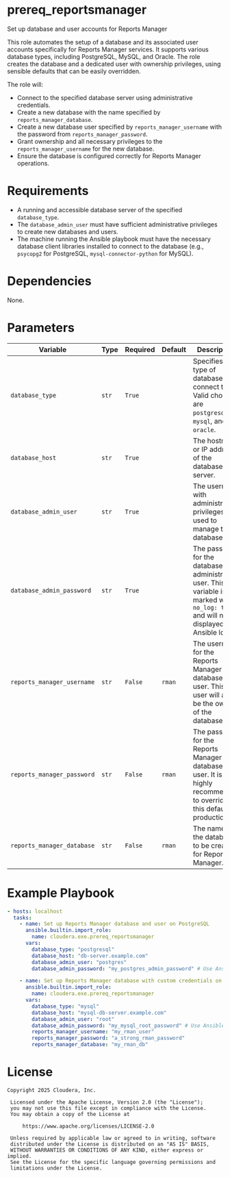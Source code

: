 # prereq_reportsmanager

Set up database and user accounts for Reports Manager

This role automates the setup of a database and its associated user accounts specifically for Reports Manager services. It supports various database types, including PostgreSQL, MySQL, and Oracle. The role creates the database and a dedicated user with ownership privileges, using sensible defaults that can be easily overridden.

The role will:
- Connect to the specified database server using administrative credentials.
- Create a new database with the name specified by `reports_manager_database`.
- Create a new database user specified by `reports_manager_username` with the password from `reports_manager_password`.
- Grant ownership and all necessary privileges to the `reports_manager_username` for the new database.
- Ensure the database is configured correctly for Reports Manager operations.

# Requirements

- A running and accessible database server of the specified `database_type`.
- The `database_admin_user` must have sufficient administrative privileges to create new databases and users.
- The machine running the Ansible playbook must have the necessary database client libraries installed to connect to the database (e.g., `psycopg2` for PostgreSQL, `mysql-connector-python` for MySQL).

# Dependencies

None.

# Parameters

| Variable | Type | Required | Default | Description |
| --- | --- | --- | --- | --- |
| `database_type` | `str` | `True` | | Specifies the type of database to connect to. Valid choices are `postgresql`, `mysql`, and `oracle`. |
| `database_host` | `str` | `True` | | The hostname or IP address of the database server. |
| `database_admin_user` | `str` | `True` | | The username with administrative privileges used to manage the database. |
| `database_admin_password` | `str` | `True` | | The password for the database administrative user. This variable is marked with `no_log: true` and will not be displayed in Ansible logs. |
| `reports_manager_username` | `str` | `False` | `rman` | The username for the Reports Manager database user. This user will also be the owner of the database. |
| `reports_manager_password` | `str` | `False` | `rman` | The password for the Reports Manager database user. It is highly recommended to override this default in production. |
| `reports_manager_database` | `str` | `False` | `rman` | The name of the database to be created for Reports Manager. |

# Example Playbook

```yaml
- hosts: localhost
  tasks:
    - name: Set up Reports Manager database and user on PostgreSQL
      ansible.builtin.import_role:
        name: cloudera.exe.prereq_reportsmanager
      vars:
        database_type: "postgresql"
        database_host: "db-server.example.com"
        database_admin_user: "postgres"
        database_admin_password: "my_postgres_admin_password" # Use Ansible Vault for this

    - name: Set up Reports Manager database with custom credentials on MySQL
      ansible.builtin.import_role:
        name: cloudera.exe.prereq_reportsmanager
      vars:
        database_type: "mysql"
        database_host: "mysql-db-server.example.com"
        database_admin_user: "root"
        database_admin_password: "my_mysql_root_password" # Use Ansible Vault for this
        reports_manager_username: "my_rman_user"
        reports_manager_password: "a_strong_rman_password"
        reports_manager_database: "my_rman_db"
```

# License

```
Copyright 2025 Cloudera, Inc.

 Licensed under the Apache License, Version 2.0 (the "License");
 you may not use this file except in compliance with the License.
 You may obtain a copy of the License at

     https://www.apache.org/licenses/LICENSE-2.0

 Unless required by applicable law or agreed to in writing, software
 distributed under the License is distributed on an "AS IS" BASIS,
 WITHOUT WARRANTIES OR CONDITIONS OF ANY KIND, either express or implied.
 See the License for the specific language governing permissions and
 limitations under the License.
```
